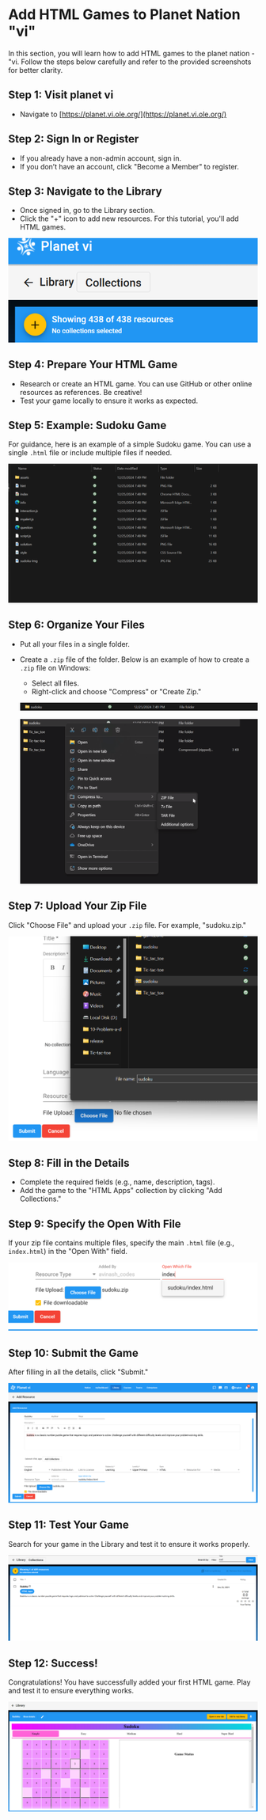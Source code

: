# Add HTML Games to Planet Nation "vi"

In this section, you will learn how to add HTML games to the planet nation - "vi. Follow the steps below carefully and refer to the provided screenshots for better clarity.

## Step 1: Visit planet vi

- Navigate to [https://planet.vi.ole.org/](https://planet.vi.ole.org/)

## Step 2: Sign In or Register

- If you already have a non-admin account, sign in.
- If you don’t have an account, click "Become a Member" to register.

## Step 3: Navigate to the Library

- Once signed in, go to the Library section.
- Click the "+" icon to add new resources. For this tutorial, you'll add HTML games.

![Screenshot showing the Library and the plus button](images/vi-html-games-library.png)

## Step 4: Prepare Your HTML Game

- Research or create an HTML game. You can use GitHub or other online resources as references. Be creative!
- Test your game locally to ensure it works as expected.

## Step 5: Example: Sudoku Game

For guidance, here is an example of a simple Sudoku game. You can use a single `.html` file or include multiple files if needed.

![Screenshot showing Sudoku game file content](images/vi-html-games-gamecontent.png)

## Step 6: Organize Your Files

- Put all your files in a single folder.
- Create a `.zip` file of the folder. Below is an example of how to create a `.zip` file on Windows:
  - Select all files.
  - Right-click and choose "Compress" or "Create Zip."

  ![Screenshot showing the folder](images/vi-html-games-gamefolder.png)

  ![Screenshot showing zip creation process](images/vi-html-games-zipcreation.png)

## Step 7: Upload Your Zip File

Click "Choose File" and upload your `.zip` file. For example, "sudoku.zip."

![Screenshot showing the file upload screen](images/vi-html-games-fileupload.png)

## Step 8: Fill in the Details

- Complete the required fields (e.g., name, description, tags).
- Add the game to the "HTML Apps" collection by clicking "Add Collections."

## Step 9: Specify the Open With File

If your zip file contains multiple files, specify the main `.html` file (e.g., `index.html`) in the "Open With" field.

![Screenshot showing the Open With field populated](images/vi-html-games-openwithfield.png)

## Step 10: Submit the Game

After filling in all the details, click "Submit."

![Screenshot showing the submission confirmation](images/vi-html-games-submissions.png)

## Step 11: Test Your Game

Search for your game in the Library and test it to ensure it works properly.

![Screenshot showing the game in the Library](images/vi-html-games-gameinlib.png)

## Step 12: Success!

Congratulations! You have successfully added your first HTML game. Play and test it to ensure everything works.

![Screenshot showing the game in action](images/vi-html-games-gameinaction.png)
